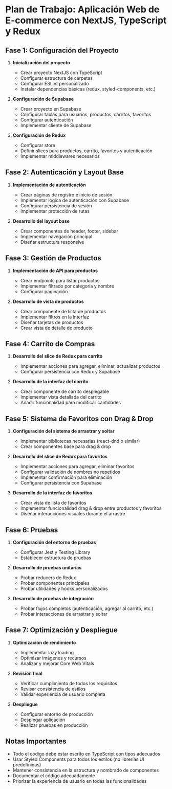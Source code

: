 # Plan de Trabajo: Aplicación Web de E-commerce con NextJS, TypeScript y Redux

## Fase 1: Configuración del Proyecto

1. **Inicialización del proyecto**
   - Crear proyecto NextJS con TypeScript
   - Configurar estructura de carpetas
   - Configurar ESLint personalizado
   - Instalar dependencias básicas (redux, styled-components, etc.)

2. **Configuración de Supabase**
   - Crear proyecto en Supabase
   - Configurar tablas para usuarios, productos, carritos, favoritos
   - Configurar autenticación
   - Implementar cliente de Supabase

3. **Configuración de Redux**
   - Configurar store
   - Definir slices para productos, carrito, favoritos y autenticación
   - Implementar middlewares necesarios

## Fase 2: Autenticación y Layout Base

1. **Implementación de autenticación**
   - Crear páginas de registro e inicio de sesión
   - Implementar lógica de autenticación con Supabase
   - Configurar persistencia de sesión
   - Implementar protección de rutas

2. **Desarrollo del layout base**
   - Crear componentes de header, footer, sidebar
   - Implementar navegación principal
   - Diseñar estructura responsive

## Fase 3: Gestión de Productos

1. **Implementación de API para productos**
   - Crear endpoints para listar productos
   - Implementar filtrado por categoría y nombre
   - Configurar paginación

2. **Desarrollo de vista de productos**
   - Crear componente de lista de productos
   - Implementar filtros en la interfaz
   - Diseñar tarjetas de productos
   - Crear vista de detalle de producto

## Fase 4: Carrito de Compras

1. **Desarrollo del slice de Redux para carrito**
   - Implementar acciones para agregar, eliminar, actualizar productos
   - Configurar persistencia con Redux y Supabase

2. **Desarrollo de la interfaz del carrito**
   - Crear componente de carrito desplegable
   - Implementar vista detallada del carrito
   - Añadir funcionalidad para modificar cantidades

## Fase 5: Sistema de Favoritos con Drag & Drop

1. **Configuración del sistema de arrastrar y soltar**
   - Implementar bibliotecas necesarias (react-dnd o similar)
   - Crear componentes base para drag & drop

2. **Desarrollo del slice de Redux para favoritos**
   - Implementar acciones para agregar, eliminar favoritos
   - Configurar validación de nombres no repetidos
   - Implementar confirmación para eliminación
   - Configurar persistencia con Supabase

3. **Desarrollo de la interfaz de favoritos**
   - Crear vista de lista de favoritos
   - Implementar funcionalidad drag & drop entre productos y favoritos
   - Diseñar interacciones visuales durante el arrastre

## Fase 6: Pruebas

1. **Configuración del entorno de pruebas**
   - Configurar Jest y Testing Library
   - Establecer estructura de pruebas

2. **Desarrollo de pruebas unitarias**
   - Probar reducers de Redux
   - Probar componentes principales
   - Probar utilidades y hooks personalizados

3. **Desarrollo de pruebas de integración**
   - Probar flujos completos (autenticación, agregar al carrito, etc.)
   - Probar interacciones de arrastrar y soltar

## Fase 7: Optimización y Despliegue

1. **Optimización de rendimiento**
   - Implementar lazy loading
   - Optimizar imágenes y recursos
   - Analizar y mejorar Core Web Vitals

2. **Revisión final**
   - Verificar cumplimiento de todos los requisitos
   - Revisar consistencia de estilos
   - Validar experiencia de usuario completa

3. **Despliegue**
   - Configurar entorno de producción
   - Desplegar aplicación
   - Realizar pruebas en producción

## Notas Importantes

- Todo el código debe estar escrito en TypeScript con tipos adecuados
- Usar Styled Components para todos los estilos (no librerías UI predefinidas)
- Mantener consistencia en la estructura y nombrado de componentes
- Documentar el código adecuadamente
- Priorizar la experiencia de usuario en todas las funcionalidades 